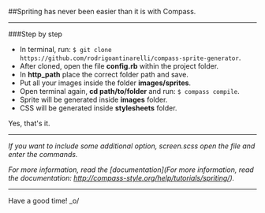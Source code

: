 ##Spriting has never been easier than it is with Compass.

---

###Step by step

- In terminal, run: `$ git clone https://github.com/rodrigoantinarelli/compass-sprite-generator`.
- After cloned, open the file **config.rb** within the project folder.
- In **http_path** place the correct folder path and save.
- Put all your images inside the folder **images/sprites**.
- Open terminal again, **cd path/to/folder** and run: `$ compass compile`.
- Sprite will be generated inside **images** folder.
- CSS will be generated inside **stylesheets** folder.

Yes, that's it.

---

*If you want to include some additional option, screen.scss open the file and enter the commands.*

*For more information, read the [documentation](For more information, read the documentation: http://compass-style.org/help/tutorials/spriting/).*

---

Have a good time! _o/